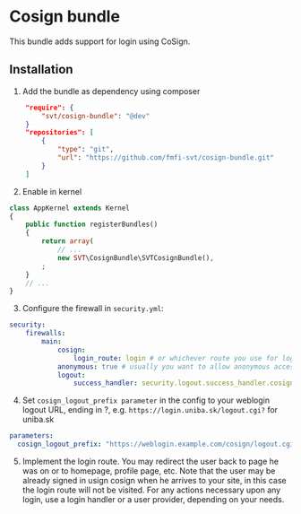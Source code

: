 Cosign bundle
=============

This bundle adds support for login using CoSign.

Installation
------------

1. Add the bundle as dependency using composer

  ```json
      "require": {
          "svt/cosign-bundle": "@dev"
      }
      "repositories": [
          {
              "type": "git",
              "url": "https://github.com/fmfi-svt/cosign-bundle.git"
          }
      ]
  ```

2. Enable in kernel

  ```php
  class AppKernel extends Kernel
  {
      public function registerBundles()
      {
          return array(
              // ...
              new SVT\CosignBundle\SVTCosignBundle(),
          ;
      }
      // ...
  }
  ```

3. Configure the firewall in `security.yml`:

  ```yaml
  security:
      firewalls:
          main:
              cosign:
                  login_route: login # or whichever route you use for login
              anonymous: true # usually you want to allow anonymous access
              logout:
                  success_handler: security.logout.success_handler.cosign
  ```

4. Set `cosign_logout_prefix parameter` in the config to your weblogin logout URL, ending in ?, e.g. `https://login.uniba.sk/logout.cgi?` for uniba.sk

  ```yaml
  parameters:
    cosign_logout_prefix: "https://weblogin.example.com/cosign/logout.cgi?"
  ```

5. Implement the login route. You may redirect the user back to page he was on or to homepage, profile page, etc. Note that the user may be already signed in usign cosign when he arrives to your site, in this case the login route will not be visited. For any actions necessary upon any login, use a login handler or a user provider, depending on your needs.
